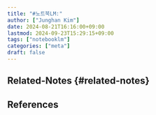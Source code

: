 ```yaml
---
title: "#노트북LM:"
author: ["Junghan Kim"]
date: 2024-08-21T16:16:00+09:00
lastmod: 2024-09-23T15:29:15+09:00
tags: ["notebooklm"]
categories: ["meta"]
draft: false
---
```


## Related-Notes {#related-notes}

## References

<style>.csl-entry{text-indent: -1.5em; margin-left: 1.5em;}</style><div class="csl-bib-body">
</div>
